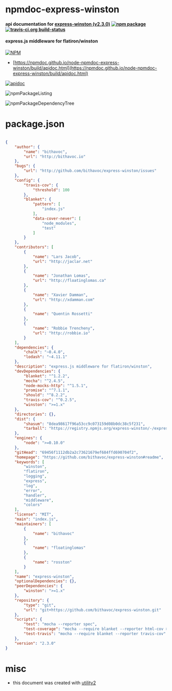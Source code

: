 # npmdoc-express-winston

#### api documentation for  [express-winston (v2.3.0)](https://github.com/bithavoc/express-winston#readme)  [![npm package](https://img.shields.io/npm/v/npmdoc-express-winston.svg?style=flat-square)](https://www.npmjs.org/package/npmdoc-express-winston) [![travis-ci.org build-status](https://api.travis-ci.org/npmdoc/node-npmdoc-express-winston.svg)](https://travis-ci.org/npmdoc/node-npmdoc-express-winston)

#### express.js middleware for flatiron/winston

[![NPM](https://nodei.co/npm/express-winston.png?downloads=true&downloadRank=true&stars=true)](https://www.npmjs.com/package/express-winston)

- [https://npmdoc.github.io/node-npmdoc-express-winston/build/apidoc.html](https://npmdoc.github.io/node-npmdoc-express-winston/build/apidoc.html)

[![apidoc](https://npmdoc.github.io/node-npmdoc-express-winston/build/screenCapture.buildCi.browser.%252Ftmp%252Fbuild%252Fapidoc.html.png)](https://npmdoc.github.io/node-npmdoc-express-winston/build/apidoc.html)

![npmPackageListing](https://npmdoc.github.io/node-npmdoc-express-winston/build/screenCapture.npmPackageListing.svg)

![npmPackageDependencyTree](https://npmdoc.github.io/node-npmdoc-express-winston/build/screenCapture.npmPackageDependencyTree.svg)



# package.json

```json

{
    "author": {
        "name": "bithavoc",
        "url": "http://bithavoc.io"
    },
    "bugs": {
        "url": "http://github.com/bithavoc/express-winston/issues"
    },
    "config": {
        "travis-cov": {
            "threshold": 100
        },
        "blanket": {
            "pattern": [
                "index.js"
            ],
            "data-cover-never": [
                "node_modules",
                "test"
            ]
        }
    },
    "contributors": [
        {
            "name": "Lars Jacob",
            "url": "http://jaclar.net"
        },
        {
            "name": "Jonathan Lomas",
            "url": "http://floatinglomas.ca"
        },
        {
            "name": "Xavier Damman",
            "url": "http://xdamman.com"
        },
        {
            "name": "Quentin Rossetti"
        },
        {
            "name": "Robbie Trencheny",
            "url": "http://robbie.io"
        }
    ],
    "dependencies": {
        "chalk": "~0.4.0",
        "lodash": "~4.11.1"
    },
    "description": "express.js middleware for flatiron/winston",
    "devDependencies": {
        "blanket": "^1.2.2",
        "mocha": "^2.4.5",
        "node-mocks-http": "^1.5.1",
        "promise": "^7.1.1",
        "should": "^8.2.2",
        "travis-cov": "^0.2.5",
        "winston": ">=1.x"
    },
    "directories": {},
    "dist": {
        "shasum": "8dea98617f96a53cc9c073159d08b0dc38c5f231",
        "tarball": "https://registry.npmjs.org/express-winston/-/express-winston-2.3.0.tgz"
    },
    "engines": {
        "node": ">=0.10.0"
    },
    "gitHead": "69456f1112db2a2c73621679ef684ffd690704f2",
    "homepage": "https://github.com/bithavoc/express-winston#readme",
    "keywords": [
        "winston",
        "flatiron",
        "logging",
        "express",
        "log",
        "error",
        "handler",
        "middleware",
        "colors"
    ],
    "license": "MIT",
    "main": "index.js",
    "maintainers": [
        {
            "name": "bithavoc"
        },
        {
            "name": "floatinglomas"
        },
        {
            "name": "rosston"
        }
    ],
    "name": "express-winston",
    "optionalDependencies": {},
    "peerDependencies": {
        "winston": ">=1.x"
    },
    "repository": {
        "type": "git",
        "url": "git+https://github.com/bithavoc/express-winston.git"
    },
    "scripts": {
        "test": "mocha --reporter spec",
        "test-coverage": "mocha --require blanket --reporter html-cov > coverage.html || true",
        "test-travis": "mocha --require blanket --reporter travis-cov"
    },
    "version": "2.3.0"
}
```



# misc
- this document was created with [utility2](https://github.com/kaizhu256/node-utility2)
